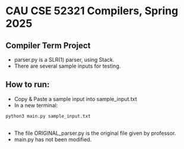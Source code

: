 # CAU CSE 52321 Compilers, Spring 2025

## Compiler Term Project
- parser.py is a SLR(1) parser, using Stack.
- There are several sample inputs for testing.

## How to run:
- Copy & Paste a sample input into sample_input.txt
- In a new terminal:
```bash
python3 main.py sample_input.txt
```

##
- The file ORIGINAL_parser.py is the original file given by professor.
- main.py has not been modified.